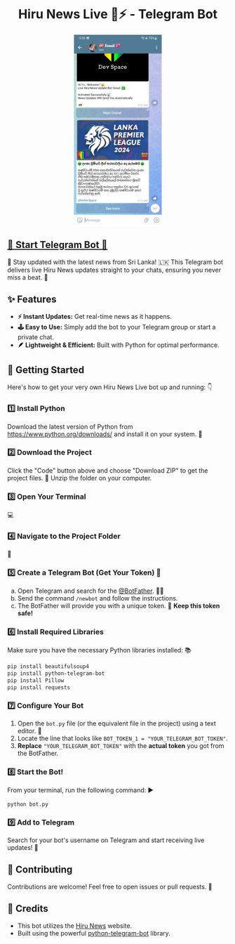


<h1 align="center">Hiru News Live 📰⚡️ - Telegram Bot</h1>

<p align="center">
  <img src="https://github.com/NipunSGeeTH/github-readme-images-host/blob/a1a931d77375389635efe34a728567c9c184632b/hiru_news_live_telegram_bot/Screenshot2.jpg" 
       alt="Bot Screenshot 2" width="200" /><h2> 
       <a href="https://t.me/yenuli_bot">🚀 Start Telegram Bot 🚀</a> 
</h2>
</p>

<p>📰 Stay updated with the latest news from Sri Lanka! 🇱🇰 This Telegram bot delivers live Hiru News updates straight to your chats, ensuring you never miss a beat. 🔔 </p>

<h2>✨ Features</h2>

<ul>
  <li><strong>⚡️ Instant Updates:</strong>  Get real-time news as it happens.</li>
  <li><strong>🕹️ Easy to Use:</strong> Simply add the bot to your Telegram group or start a private chat. </li>
  <li><strong>🪶 Lightweight & Efficient:</strong> Built with Python for optimal performance.</li>
</ul>

<h2>🚀 Getting Started</h2>

<p>Here's how to get your very own Hiru News Live bot up and running: 👇</p>

<h3>1️⃣ Install Python</h3>
<p> Download the latest version of Python from <a href="https://www.python.org/downloads/" target="_blank">https://www.python.org/downloads/</a> and install it on your system. 🐍</p>

<h3>2️⃣ Download the Project</h3>
<p> Click the "Code" button above and choose "Download ZIP" to get the project files. 📁 Unzip the folder on your computer. </p>

<h3>3️⃣ Open Your Terminal</h3>
<p>💻</p> 

<h3>4️⃣ Navigate to the Project Folder</h3>
<p>📂</p>

<h3>5️⃣ Create a Telegram Bot (Get Your Token) 🤖</h3>
<ol type="a">
  <li>Open Telegram and search for the <a href="https://t.me/BotFather" target="_blank">@BotFather</a>. 👨‍🔧</li>
  <li>Send the command <code>/newbot</code> and follow the instructions. </li>
  <li>The BotFather will provide you with a unique token. 🔑 <strong>Keep this token safe!</strong></li>
</ol>

<h3>6️⃣ Install Required Libraries</h3>
<p>Make sure you have the necessary Python libraries installed: 📚</p>
<pre><code>pip install beautifulsoup4
pip install python-telegram-bot
pip install Pillow
pip install requests</code></pre>

<h3>7️⃣ Configure Your Bot</h3>
<ol>
  <li>Open the <code>bot.py</code> file (or the equivalent file in the project) using a text editor. 📝</li>
  <li>Locate the line that looks like <code>BOT_TOKEN_1 = "YOUR_TELEGRAM_BOT_TOKEN"</code>.</li>
  <li><strong>Replace</strong> <code>"YOUR_TELEGRAM_BOT_TOKEN"</code> with the <strong>actual token</strong> you got from the BotFather. </li>
</ol>

<h3>8️⃣ Start the Bot!</h3>
<p>From your terminal, run the following command: ▶️</p>
<code>python bot.py</code>

<h3>9️⃣ Add to Telegram</h3>
<p>Search for your bot's username on Telegram and start receiving live updates! 🎉</p>

<h2>🤝 Contributing</h2>
<p>Contributions are welcome! Feel free to open issues or pull requests. 🙏</p>

<h2>🙏 Credits</h2>
<ul>
  <li>This bot utilizes the <a href="https://www.hirunews.lk/" target="_blank">Hiru News</a> website. </li>
  <li>Built using the powerful <a href="https://python-telegram-bot.org/" target="_blank">python-telegram-bot</a> library. </li>
</ul>

</body>
</html>
